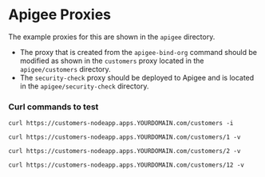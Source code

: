 # Apigee Proxies
The example proxies for this are shown in the `apigee` directory.

* The proxy that is created from the `apigee-bind-org` command should be modified as shown in the `customers` proxy located in the `apigee/customers` directory.
* The `security-check` proxy should be deployed to Apigee and is located in the `apigee/security-check` directory.

### Curl commands to test

```
curl https://customers-nodeapp.apps.YOURDOMAIN.com/customers -i

curl https://customers-nodeapp.apps.YOURDOMAIN.com/customers/1 -v

curl https://customers-nodeapp.apps.YOURDOMAIN.com/customers/2 -v

curl https://customers-nodeapp.apps.YOURDOMAIN.com/customers/12 -v

```
